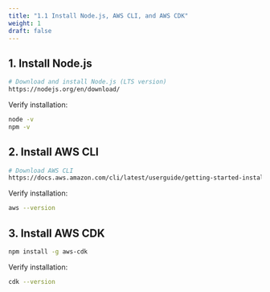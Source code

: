 ```yaml
---
title: "1.1 Install Node.js, AWS CLI, and AWS CDK"
weight: 1
draft: false
---
```




## 1. Install Node.js
```bash
# Download and install Node.js (LTS version)
https://nodejs.org/en/download/
```

Verify installation:
```bash
node -v
npm -v
```

## 2. Install AWS CLI
```bash
# Download AWS CLI
https://docs.aws.amazon.com/cli/latest/userguide/getting-started-install.html
```

Verify installation:
```bash
aws --version
```

## 3. Install AWS CDK
```bash
npm install -g aws-cdk
```

Verify installation:
```bash
cdk --version
```
